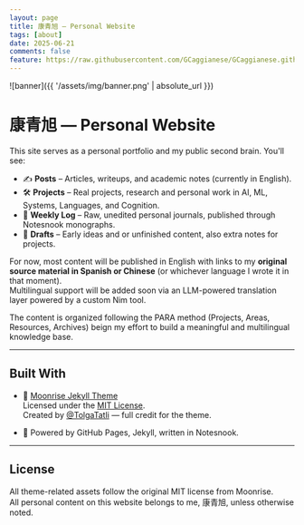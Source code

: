 ```yaml
---
layout: page
title: 康青旭 — Personal Website
tags: [about]
date: 2025-06-21
comments: false
feature: https://raw.githubusercontent.com/GCaggianese/GCaggianese.github.io/refs/heads/master/assets/img/file_00000000895461f7a229f1db2966abfe%20(2).png
---
```


![banner]({{ '/assets/img/banner.png' | absolute_url }})
# 康青旭 — Personal Website

This site serves as a personal portfolio and my public second brain. You'll see:

- ✍️ **Posts** – Articles, writeups, and academic notes (currently in English).
- 🛠️ **Projects** – Real projects, research and personal work in AI, ML, Systems, Languages, and Cognition.
- 🧪 **Weekly Log** – Raw, unedited personal journals, published through Notesnook monographs.
- 🧵 **Drafts** – Early ideas and or unfinished content, also extra notes for projects.

For now, most content will be published in English with links to my **original source material in Spanish or Chinese** (or whichever language I wrote it in that moment).  
Multilingual support will be added soon via an LLM-powered translation layer powered by a custom Nim tool.

The content is organized following the PARA method (Projects, Areas, Resources, Archives) beign my effort to build a meaningful and multilingual knowledge base.

---

## Built With

- 🌙 [Moonrise Jekyll Theme](https://github.com/TolgaTatli/Moonrise)  
  Licensed under the [MIT License](https://github.com/GCaggianese/GCaggianese.github.io/blob/master/LICENSE).  
  Created by [@TolgaTatli](https://github.com/TolgaTatli) — full credit for the theme.

- 🧠 Powered by GitHub Pages, Jekyll, written in Notesnook.

---

## License

All theme-related assets follow the original MIT license from Moonrise.  
All personal content on this website belongs to me, 康青旭, unless otherwise noted.    
